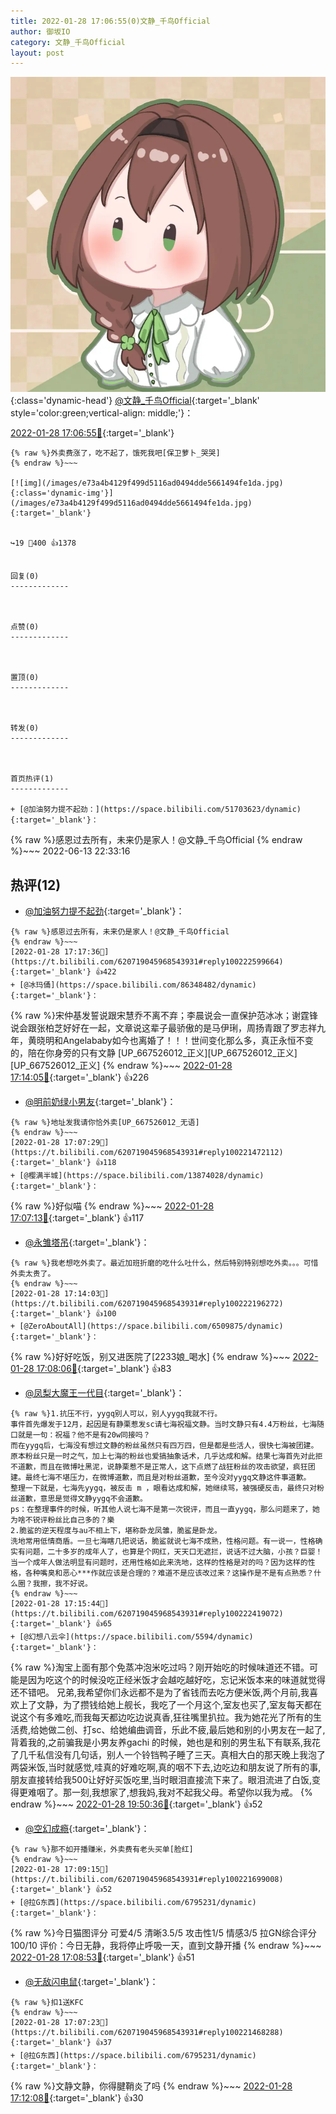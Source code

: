 ```yaml
---
title: 2022-01-28 17:06:55(0)文静_千鸟Official
author: 御坂IO
category: 文静_千鸟Official
layout: post
---
```


![img](/images/ac7482ed1b9a7f203dc68c0c4a77c488a27b108a.jpg){:class='dynamic-head'}
[@文静_千鸟Official](https://space.bilibili.com/667526012/dynamic){:target='_blank' style='color:green;vertical-align: middle;'}：

[2022-01-28 17:06:55🔗](https://t.bilibili.com/620719045968543931){:target='_blank'}

~~~
{% raw %}外卖费涨了，吃不起了，饿死我吧[保卫萝卜_哭哭]
{% endraw %}~~~

[![img](/images/e73a4b4129f499d5116ad0494dde5661494fe1da.jpg){:class='dynamic-img'}](/images/e73a4b4129f499d5116ad0494dde5661494fe1da.jpg){:target='_blank'}


↪️19 💬400 👍1378


回复(0)
-------------



点赞(0)
-------------



置顶(0)
-------------



转发(0)
-------------



首页热评(1)
-------------

+ [@加油努力提不起劲：](https://space.bilibili.com/51703623/dynamic){:target='_blank'}：
~~~
{% raw %}感恩过去所有，未来仍是家人！@文静_千鸟Official
{% endraw %}~~~
2022-06-13 22:33:16


热评(12)
-------------

+ [@加油努力提不起劲](https://space.bilibili.com/51703623/dynamic){:target='_blank'}：
~~~
{% raw %}感恩过去所有，未来仍是家人！@文静_千鸟Official
{% endraw %}~~~
[2022-01-28 17:17:36🔗](https://t.bilibili.com/620719045968543931#reply100222599664){:target='_blank'} 👍422
+ [@冰玛俑](https://space.bilibili.com/86348482/dynamic){:target='_blank'}：
~~~
{% raw %}宋仲基发誓说跟宋慧乔不离不弃；李晨说会一直保护范冰冰；谢霆锋说会跟张柏芝好好在一起，文章说这辈子最骄傲的是马伊琍，周扬青跟了罗志祥九年，黄晓明和Angelababy如今也离婚了！！！世间变化那么多，真正永恒不变的，陪在你身旁的只有文静
[UP_667526012_正义][UP_667526012_正义][UP_667526012_正义]
{% endraw %}~~~
[2022-01-28 17:14:05🔗](https://t.bilibili.com/620719045968543931#reply100222197424){:target='_blank'} 👍226
+ [@明前奶绿小男友](https://space.bilibili.com/40389272/dynamic){:target='_blank'}：
~~~
{% raw %}地址发我请你恰外卖[UP_667526012_无语]
{% endraw %}~~~
[2022-01-28 17:07:29🔗](https://t.bilibili.com/620719045968543931#reply100221472112){:target='_blank'} 👍118
+ [@樱满半城](https://space.bilibili.com/13874028/dynamic){:target='_blank'}：
~~~
{% raw %}好似喵
{% endraw %}~~~
[2022-01-28 17:07:13🔗](https://t.bilibili.com/620719045968543931#reply100221461152){:target='_blank'} 👍117
+ [@永雏塔吊](https://space.bilibili.com/206003655/dynamic){:target='_blank'}：
~~~
{% raw %}我老想吃外卖了。最近加班折磨的吃什么吐什么，然后特别特别想吃外卖。。。可惜外卖太贵了。
{% endraw %}~~~
[2022-01-28 17:14:03🔗](https://t.bilibili.com/620719045968543931#reply100222196272){:target='_blank'} 👍100
+ [@ZeroAboutAll](https://space.bilibili.com/6509875/dynamic){:target='_blank'}：
~~~
{% raw %}好好吃饭，别又进医院了[2233娘_喝水]
{% endraw %}~~~
[2022-01-28 17:08:06🔗](https://t.bilibili.com/620719045968543931#reply100221571408){:target='_blank'} 👍83
+ [@凤梨大魔王一代目](https://space.bilibili.com/3096566/dynamic){:target='_blank'}：
~~~
{% raw %}1.抗压不行，yygq别人可以，别人yygq我就不行。
事件首先爆发于12月，起因是有静栗惹发sc请七海祝福文静。当时文静只有4.4万粉丝，七海随口就是一句：祝福？他不是有20w同接吗？
而在yygq后，七海没有想过文静的粉丝虽然只有四万四，但是都是些活人，很快七海被团建。原本粉丝只是一时之气，加上七海的粉丝也爱搞抽象话术，几乎达成和解。结果七海首先对此拒不道歉，而且在微博吐黑泥，说静栗惹不是正常人，这下点燃了战狂粉丝的攻击欲望，疯狂团建。最终七海不堪压力，在微博道歉，而且是对粉丝道歉，至今没对yygq文静这件事道歉。
整理一下就是，七海先yygq，被反击 m ，眼看达成和解，她继续骂，被强硬反击，最终只对粉丝道歉，意思是觉得文静yygq不会道歉。
ps：在整理事件的时候，听其他人说七海不是第一次锐评，而且一直yygq，那么问题来了，她为啥不锐评粉丝比自己多的？樂
2.脆鲨的逆天程度与au不相上下，堪称卧龙凤雏，脆鲨是卧龙。
洗地常用低情商盾。一旦七海瞎几把说话，脆鲨就说七海不成熟，性格问题。有一说一，性格确实有问题，二十多岁的成年人了，也算是个网红，天天口无遮拦，说话不过大脑，小孩？巨婴！当一个成年人做法明显有问题时，还用性格如此来洗地，这样的性格是对的吗？因为这样的性格，各种嘴臭和恶心***作就应该是合理的？难道不是应该改过来？这操作是不是有点熟悉？什么圈？我擦，我不好说。
{% endraw %}~~~
[2022-01-28 17:15:44🔗](https://t.bilibili.com/620719045968543931#reply100222419072){:target='_blank'} 👍65
+ [@幻想八云伞](https://space.bilibili.com/5594/dynamic){:target='_blank'}：
~~~
{% raw %}淘宝上面有那个免蒸冲泡米吃过吗？刚开始吃的时候味道还不错。可能是因为吃这个的时候没吃正经米饭才会越吃越好吃，忘记米饭本来的味道就觉得还不错吧。
兄弟,我希望你们永远都不是为了省钱而去吃方便米饭,两个月前,我喜欢上了文静，为了攒钱给她上舰长，我吃了一个月这个,室友也买了,室友每天都在说这个有多难吃,而我每天都边吃边说真香,狂往嘴里扒拉。我为她花光了所有的生活费,给她做二创、打sc、给她编曲调音，乐此不疲,最后她和别的小男友在一起了,背着我的,之前骗我是小男友养gachi 的时候，她也是和别的男生私下有联系,我花了几千私信没有几句话，别人一个铃铛鸭子睡了三天。真相大白的那天晚上我泡了两袋米饭,当时就感觉,哇真的好难吃啊,真的咽不下去,边吃边和朋友说了所有的事,朋友直接转给我500让好好买饭吃里,当时眼泪直接流下来了。眼泪流进了白饭,变得更难咽了。那一刻,我想家了,想我妈,我对不起我父母。希望你以我为戒。
{% endraw %}~~~
[2022-01-28 19:50:36🔗](https://t.bilibili.com/620719045968543931#reply100242478320){:target='_blank'} 👍52
+ [@空幻成瘾](https://space.bilibili.com/145820842/dynamic){:target='_blank'}：
~~~
{% raw %}那不如开播赚米，外卖费有老头买单[脸红]
{% endraw %}~~~
[2022-01-28 17:09:15🔗](https://t.bilibili.com/620719045968543931#reply100221699008){:target='_blank'} 👍52
+ [@拉G东西](https://space.bilibili.com/6795231/dynamic){:target='_blank'}：
~~~
{% raw %}今日猫图评分
可爱4/5
清晰3.5/5
攻击性1/5
情感3/5
拉GN综合评分100/10
评价：今日无静，我将停止呼吸一天，直到文静开播
{% endraw %}~~~
[2022-01-28 17:08:53🔗](https://t.bilibili.com/620719045968543931#reply100221685584){:target='_blank'} 👍51
+ [@无敌闪电鼠](https://space.bilibili.com/24547423/dynamic){:target='_blank'}：
~~~
{% raw %}扣1送KFC
{% endraw %}~~~
[2022-01-28 17:07:23🔗](https://t.bilibili.com/620719045968543931#reply100221468288){:target='_blank'} 👍37
+ [@拉G东西](https://space.bilibili.com/6795231/dynamic){:target='_blank'}：
~~~
{% raw %}文静文静，你得腱鞘炎了吗
{% endraw %}~~~
[2022-01-28 17:12:08🔗](https://t.bilibili.com/620719045968543931#reply100221896128){:target='_blank'} 👍30


